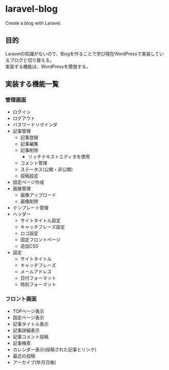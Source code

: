 # laravel-blog
 Create a blog with Laravel.

## 目的
Laravelの知識がないので、Blogを作ることで学び現在WordPressで実装しているブログと切り替える。  
実装する機能は、WordPressを模倣する。

## 実装する機能一覧
### 管理画面
- ログイン
- ログアウト
- パスワードリマインダ
- 記事管理
	- 記事登録
	- 記事編集
	- 記事削除
		- リッチテキストエディタを使用
	- コメント管理
	- ステータス(公開・非公開)
	- 投稿設定
- 固定ページ作成
- 画像管理
	- 画像アップロード
	- 画像削除
- テンプレート管理
- ヘッダー
	- サイトタイトル設定
	- キャッチフレーズ設定
	- ロゴ設定
	- 固定フロントページ
	- 追加CSS
- 設定
	- サイトタイトル
	- キャッチフレーズ
	- メールアドレス
	- 日付フォーマット
	- 時刻フォーマット

### フロント画面
- TOPページ表示
- 固定ページ表示
- 記事タイトル表示
- 記事詳細表示
- 記事コメント投稿
- 記事検索
- カレンダー表示(投稿された記事とリンク)
- 最近の投稿
- アーカイブ(年月日毎)
